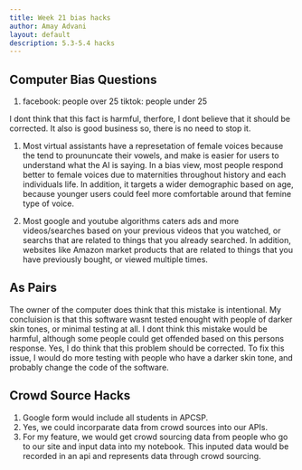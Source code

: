```yaml
--- 
title: Week 21 bias hacks
author: Amay Advani
layout: default
description: 5.3-5.4 hacks
---
```


## Computer Bias Questions

1) facebook: people over 25
   tiktok: people under 25


I dont think that this fact is harmful, therfore, I dont believe that it should be corrected. It also is good business so, there is no need to stop it. 


1) Most virtual assistants have a represetation of female voices because the tend to proununcate their vowels, and make is easier for users to understand what the AI is saying. In a bias view, most people respond better to female voices due to maternities throughout history and each individuals life. In addition, it targets a wider demographic based on age, because younger users could feel more comfortable around that femine type of voice. 

2) Most google and youtube algorithms caters ads and more videos/searches based on your previous videos that you watched, or searchs that are related to things that you already searched. In addition, websites like Amazon market products that are related to things that you have previously bought, or viewed multiple times. 

## As Pairs

The owner of the computer does think that this mistake is intentional. My concluision is that  this software wasnt tested enought with people of darker skin tones, or minimal testing at all. I dont think this mistake would be harmful, although some people could get offended based on this persons response. Yes, I do think that this problem should be corrected. To fix this issue, I would do more testing with people who have a darker skin tone, and probably change the code of the software.

## Crowd Source Hacks

1) Google form would include all students in APCSP. 
2) Yes, we could incorparate data from crowd sources into our APIs. 
3) For my feature, we would get crowd sourcing data from people who go to our site and input data into my notebook. This inputed data would be recorded in an api and represents data through crowd sourcing.